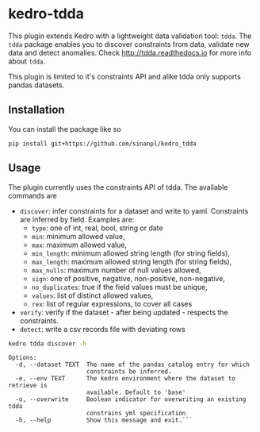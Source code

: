 # kedro-tdda

This plugin extends Kedro with a lightweight data validation tool: `tdda`.
The `tdda` package enables you to discover constraints from data, 
validate new data and detect anomalies. 
Check http://tdda.readthedocs.io for more info about `tdda`. 

This plugin is limited to it's constraints API and alike tdda only supports pandas datasets. 


## Installation

You can install the package like so

```
pip install git+https://github.com/sinanpl/kedro_tdda
```

## Usage

The plugin currently uses the constraints API of tdda. The available commands are 
- `discover`: infer constraints for a dataset and write to yaml. Constraints are inferred by field. Examples are:
    - `type`: one of int, real, bool, string or date
    - `min`: minimum allowed value,
    - `max`: maximum allowed value,
    - `min_length`: minimum allowed string length (for string fields),
    - `max_length`: maximum allowed string length (for string fields),
    - `max_nulls`: maximum number of null values allowed,
    - `sign`: one of positive, negative, non-positive, non-negative,
    - `no_duplicates`: true if the field values must be unique,
    - `values`: list of distinct allowed values,
    - `rex`: list of regular expressions, to cover all cases
- `verify`: verify if the dataset - after being updated - respects the constraints.
- `detect`: write a csv records file with deviating rows

```sh
kedro tdda discover -h
```
```
Options:
  -d, --dataset TEXT  The name of the pandas catalog entry for which
                      constraints be inferred.
  -e, --env TEXT      The kedro environment where the dataset to retrieve is
                      available. Default to 'base'
  -o, --overwrite     Boolean indicator for overwriting an existing tdda
                      constrains yml specification
  -h, --help          Show this message and exit.```
```
